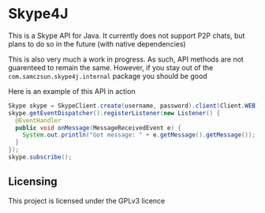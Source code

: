 # Skype4J

This is a Skype API for Java. It currently does not support P2P chats, but plans to do so in the future (with native dependencies)

This is also very much a work in progress. As such, API methods are not guarenteed to remain the same. However, if you stay out of the `com.samczsun.skype4j.internal` package you should be good

Here is an example of this API in action

```java
Skype skype = SkypeClient.create(username, password).client(Client.WEB).login();
skype.getEventDispatcher().registerListener(new Listener() {
  @EventHandler
  public void onMessage(MessageReceivedEvent e) {
    System.out.println("Got message: " + e.getMessage().getMessage());
  }
});
skype.subscribe();
```
## Licensing

This project is licensed under the GPLv3 licence
